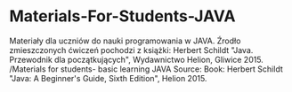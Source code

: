# Materials-For-Students-JAVA
Materiały dla uczniów do nauki programowania w JAVA. Źrodło zmieszczonych ćwiczeń pochodzi z książki: Herbert Schildt "Java. Przewodnik dla początkujących", Wydawnictwo Helion, Gliwice 2015. 
/Materials for students- basic learning JAVA Source: Book: Herbert Schildt "Java: A Beginner's Guide, Sixth Edition", Helion 2015.
